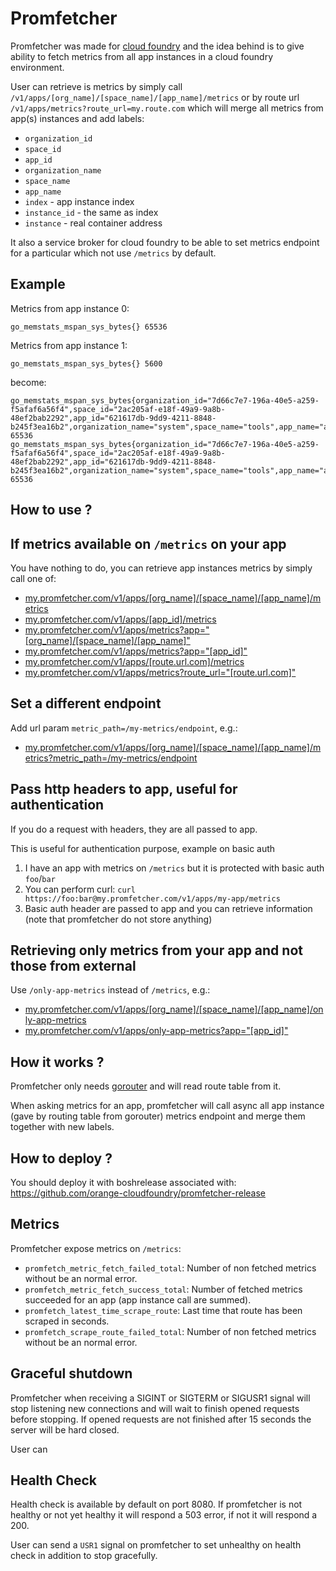 # Promfetcher

Promfetcher was made for [cloud foundry](https://cloudfoundry.org) and the idea behind is to give ability to fetch metrics from all app instances in a cloud foundry environment.

User can retrieve is metrics by simply call `/v1/apps/[org_name]/[space_name]/[app_name]/metrics` or by route url `/v1/apps/metrics?route_url=my.route.com` which will merge all metrics from app(s) instances and add labels:

- `organization_id`
- `space_id`
- `app_id`
- `organization_name`
- `space_name`
- `app_name`
- `index` - app instance index
- `instance_id` - the same as index
- `instance` - real container address

It also a service broker for cloud foundry to be able to set metrics endpoint for a particular which not use `/metrics` by default.

## Example

Metrics from app instance 0:

```
go_memstats_mspan_sys_bytes{} 65536
```

Metrics from app instance 1:

```
go_memstats_mspan_sys_bytes{} 5600
```

become:

```
go_memstats_mspan_sys_bytes{organization_id="7d66c7e7-196a-40e5-a259-f5afaf6a56f4",space_id="2ac205af-e18f-49a9-9a8b-48ef2bab2292",app_id="621617db-9dd9-4211-8848-b245f3ea16b2",organization_name="system",space_name="tools",app_name="app",index="0",instance_id="0",instance="172.76.112.90:61038"} 65536
go_memstats_mspan_sys_bytes{organization_id="7d66c7e7-196a-40e5-a259-f5afaf6a56f4",space_id="2ac205af-e18f-49a9-9a8b-48ef2bab2292",app_id="621617db-9dd9-4211-8848-b245f3ea16b2",organization_name="system",space_name="tools",app_name="app",index="1",instance_id="1",instance="172.76.112.91:61010"} 65536
```

## How to use ?

## If metrics available on `/metrics` on your app

You have nothing to do, you can retrieve app instances metrics by simply call one of:

- [my.promfetcher.com/v1/apps/\[org_name\]/\[space_name\]/\[app_name\]/metrics](my.promfetcher.com/v1/apps/{org_name}/{space_name}/{app_name}/metrics)
- [my.promfetcher.com/v1/apps/\[app_id\]/metrics](my.promfetcher.com/v1/apps/{app_id}/metrics)
- [my.promfetcher.com/v1/apps/metrics?app="\[org_name\]/\[space_name\]/\[app_name\]"](my.promfetcher.com/v1/apps/metrics?app="\[org_name\]/\[space_name\]/\[app_name\]")
- [my.promfetcher.com/v1/apps/metrics?app="\[app_id\]"](my.promfetcher.com/v1/apps/metrics?app="\[app_id\]")
- [my.promfetcher.com/v1/apps/\[route.url.com\]/metrics](my.promfetcher.com/v1/apps/{route.url.com}/metrics)
- [my.promfetcher.com/v1/apps/metrics?route_url="\[route.url.com\]"](my.promfetcher.com/v1/apps/metrics?route_url="\[route.url.com\]")

## Set a different endpoint

Add url param `metric_path=/my-metrics/endpoint`, e.g.:

- [my.promfetcher.com/v1/apps/\[org_name\]/\[space_name\]/\[app_name\]/metrics?metric_path=/my-metrics/endpoint](my.promfetcher.com/v1/apps/{org_name}/{space_name}/{app_name}/metrics?metric_path=/my-metrics/endpoint)

## Pass http headers to app, useful for authentication

If you do a request with headers, they are all passed to app.

This is useful for authentication purpose, example on basic auth

1. I have an app with metrics on `/metrics` but it is protected with basic auth `foo`/`bar`
2. You can perform curl: `curl https://foo:bar@my.promfetcher.com/v1/apps/my-app/metrics`
3. Basic auth header are passed to app and you can retrieve information (note that promfetcher do not store anything)

## Retrieving only metrics from your app and not those from external

Use `/only-app-metrics` instead of `/metrics`, e.g.:

- [my.promfetcher.com/v1/apps/\[org_name\]/\[space_name\]/\[app_name\]/only-app-metrics](my.promfetcher.com/v1/apps/{org_name}/{space_name}/{app_name}/only-app-metrics)
- [my.promfetcher.com/v1/apps/only-app-metrics?app="\[app_id\]"](my.promfetcher.com/v1/apps/only-app-metrics?app="\[app_id\]")

## How it works ?

Promfetcher only needs [gorouter](https://github.com/cloudfoundry/gorouter) and will read route table from it.

When asking metrics for an app, promfetcher will call async all app instance (gave by routing table from gorouter) metrics endpoint and merge them together with new labels.

## How to deploy ?

You should deploy it with boshrelease associated with: https://github.com/orange-cloudfoundry/promfetcher-release

## Metrics

Promfetcher expose metrics on `/metrics`:

- `promfetch_metric_fetch_failed_total`: Number of non fetched metrics without be an normal error.
- `promfetch_metric_fetch_success_total`: Number of fetched metrics succeeded for an app (app instance call are summed).
- `promfetch_latest_time_scrape_route`: Last time that route has been scraped in seconds.
- `promfetch_scrape_route_failed_total`: Number of non fetched metrics without be an normal error.

## Graceful shutdown

Promfetcher when receiving a SIGINT or SIGTERM or SIGUSR1 signal will stop listening new connections and will wait to finish opened requests before stopping. If opened requests are not finished after 15 seconds the server will be hard closed.

User can

## Health Check

Health check is available by default on port 8080. If promfetcher is not healthy or not yet healthy it will respond a 503 error, if not it will respond a 200.

User can send a `USR1` signal on promfetcher to set unhealthy on health check in addition to stop gracefully.

